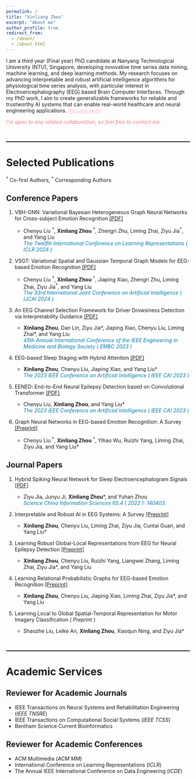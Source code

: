 ```yaml
---
permalink: /
title: "Xinliang Zhou"
excerpt: "About me"
author_profile: true
redirect_from: 
  - /about/
  - /about.html
---
```


I am a third year (Final year) PhD candidate at Nanyang Technological University (NTU), Singapore, developing innovative time series data mining, machine learning, and deep learning methods. My research focuses on advancing interpretable and robust artificial intelligence algorithms for physiological time series analysis, with particular interest in Electroencephalography (EEG) based Brain Computer Interfaces. Through my PhD work, I aim to create generalizable frameworks for reliable and trustworthy AI systems that can enable real-world healthcare and neural engineering applications. <a href="https://entuedu-my.sharepoint.com/:b:/g/personal/xinliang001_e_ntu_edu_sg/EXi6g9ocoV5Dvu4gEl7xDNABudsQUTPBSFp8TQy81MAPqA?e=aphIS1" style="color: pink;">Resume Here</a>

  <span style="color: #F08080">*I'm open to any related collaboration, so feel free to contact me.*</span>

<br>
<hr style="border: none; height: 2px; color: black; background-color: black;" />


Selected Publications
======
<sup>†</sup> Co-first Authors, <sup>*</sup> Corresponding Authors

Conference Papers
------
1. VBH-GNN: Variational Bayesian Heterogeneous Graph Neural Networks for Cross-subject Emotion Recognition [[PDF]](https://openreview.net/pdf?id=EArTDUmILF) 
   - Chenyu Liu <sup>†</sup>, **Xinliang Zhou** <sup>†</sup>, Zhengri Zhu, Liming Zhai, Ziyu Jia<sup>*</sup>, and Yang Liu<br>
  <span style="color:#007CB0">*The Twelfth International Conference on Learning Representations ( ICLR 2024 )*</span> 

2. VSGT: Variational Spatial and Gaussian Temporal Graph Models for EEG-based Emotion Recognition     [[PDF]](https://www.researchgate.net/publication/379731227_VSGT_Variational_Spatial_and_Gaussian_Temporal_Graph_Models_for_EEG-based_Emotion_Recognition#fullTextFileContent)
   - Chenyu Liu <sup>†</sup>, **Xinliang Zhou** <sup>†</sup>, Jiaping Xiao, Zhengri Zhu,  Liming Zhai, Ziyu Jia<sup>*</sup>, and Yang Liu<br>
  <span style="color:#007CB0">*The 33rd International Joint Conference on Artificial Intelligence ( IJCAI 2024 )*</span> 

 

2. An EEG Channel Selection Framework for Driver Drowsiness Detection via Interpretability Guidance  [[PDF]](https://ieeexplore.ieee.org/abstract/document/10341126)
   - **Xinliang Zhou**, Dan Lin, Ziyu Jia*, Jiaping Xiao, Chenyu Liu, Liming Zhai*, and Yang Liu  
   <span style="color:#007CB0">  *45th Annual International Conference of the IEEE Engineering in Medicine and Biology Society ( EMBC 2023 )*</span> 

3. EEG-based Sleep Staging with Hybrid Attention  [[PDF]](https://ieeexplore.ieee.org/abstract/document/10194990)
   - **Xinliang Zhou**, Chenyu Liu, Jiaping Xiao, and Yang Liu*  
   <span style="color:#007CB0">  *The 2023 IEEE Conference on Artificial Intelligence ( IEEE CAI 2023 )*</span> 

4. EENED: End-to-End Neural Epilepsy Detection based on Convolutional Transformer  [[PDF]](https://ieeexplore.ieee.org/abstract/document/10195058)
   - Chenyu Liu, **Xinliang Zhou**, and Yang Liu*  
   <span style="color:#007CB0">   *The 2023 IEEE Conference on Artificial Intelligence ( IEEE CAI 2023 )*</span>

5. Graph Neural Networks in EEG-based Emotion Recognition: A Survey  [[Preprint]](https://arxiv.org/pdf/2402.01138.pdf) 
    - Chenyu Liu <sup>†</sup>, **Xinliang Zhou** <sup>†</sup>, Yihao Wu, Ruizhi Yang, Liming Zhai, Ziyu Jia, and Yang Liu* 
    <!-- *Under Review and Submitted to the 33rd International Joint Conference on Artificial Intelligence ( IJCAI 2024 )* -->


    <!-- *Under Review and Submitted to a Top Tier Double Blind Conference* -->


Journal Papers
------
1. Hybrid Spiking Neural Network for Sleep Electroencephalogram Signals  [[PDF]](https://link.springer.com/article/10.1007/s11432-021-3380-1)
   - Ziyu Jia, Junyu Ji, __Xinliang Zhou__*, and Yuhan Zhou  
  <span style="color:#007CB0">    *Science China Information Sciences 65.4 ( 2022 ): 140403.*</span>

2. Interpretable and Robust AI in EEG Systems: A Survey  [[Preprint]](https://arxiv.org/pdf/2304.10755.pdf)
   - **Xinliang Zhou**, Chenyu Liu, Liming Zhai, Ziyu Jia, Cuntai Guan, and Yang Liu* 
   <!-- *Under Review and Submitted to IEEE Transactions on Neural Networks and Learning Systems (IEEE TNNLS)* -->


3. Learning Robust Global-Local Representations from EEG for Neural Epilepsy Detection  [[Preprint]](https://www.researchgate.net/publication/379323759_Learning_Robust_Global-Local_Representation_from_EEG_for_Neural_Epilepsy_Detection)
   - **Xinliang Zhou**, Chenyu Liu, Ruizhi Yang, Liangwei Zhang, Liming Zhai, Ziyu Jia*, and Yang Liu  
   <!-- *Under Review and Submitted to IEEE Transactions on Neural Artificial Intelligence (IEEE TAI)* -->

4. Learning Relational Probabilistic Graphs for EEG-based Emotion Recognition  [[Preprint]](https://www.researchgate.net/publication/379325479_Learning_Relational_Probabilistic_Graphs_for_EEG-based_Emotion_Recognition)
   - **Xinliang Zhou**, Chenyu Liu, Jiaping Xiao, Liming Zhai, Ziyu Jia*, and Yang Liu  
   <!-- *Under Review and Submitted to IEEE Transactions on Affective Computing (IEEE TAFFC)* -->

5. Learning Local to Global Spatial-Temporal Representation for Motor Imagery Classification ( *Preprint* ) 
   - Shaozhe Liu, Leike An, **Xinliang Zhou**, Xiaoqun Ning, and Ziyu Jia*  
   <!-- *Under Review and Submitted to IEEE Transactions on Neural Cybernetics (IEEE TCYB)* -->

<br>
<hr style="border: none; height: 2px; color: black; background-color: black;" />


Academic Services
======



Reviewer for Academic Journals
------
- IEEE Transactions on Neural Systems and Rehabilitation Engineering (*IEEE TNSRE*)
- IEEE Transactions on Computational Social Systems (*IEEE TCSS*)
- Bentham Science Current Bioinformatics

Reviewer for Academic Conferences
------  
- ACM Multimedia (*ACM MM*)
- International Conference on Learning Representations (*ICLR*)
- The Annual IEEE International Conference on Data Engineering (*ICDE*)

<!-- <br>
<hr style="border: none; height: 2px; color: black; background-color: black;" />  -->

<!-- <div align="center">
    <a href="https://clustrmaps.com/site/1bz3o" title="Visit tracker">
        <img src="//www.clustrmaps.com/map_v2.png?d=WMclILmAJs6uksFF3wTqj8_xieON6ezF5Ald0rXgJjQ&cl=ffffff" />
    </a>
</div> -->
